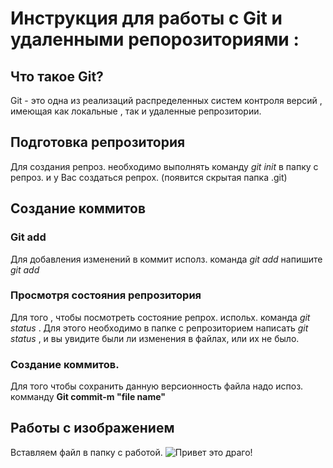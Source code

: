 # Инструкция для работы с Git и удаленными репорозиториями :

## Что такое Git?

Git - это одна из реализаций распределенных систем контроля версий , имеющая как локальные , так и удаленные репрозитории.

## Подготовка репрозитория

Для создания репроз. необходимо выполнять команду _git init_ в папку с репроз. и у Вас создаться репрох. (появится скрытая папка .git)

## Создание коммитов

### Git add

Для добавления изменений в коммит исполз. команда _git add_ напишите _git add <file name>_

### Просмотря состояния репрозитория

Для того , чтобы посмотреть состояние репрох. испольх. команда _git status_ . Для этого необходимо в папке с репрозиторием написать _git status_ , и вы увидите были ли изменения в файлах, или их не было.

### Создание коммитов.

Для того чтобы сохранить данную версионность файла надо испоз. комманду **Git commit-m "file name"**

## Работы с изображением

Вставляем файл в папку с работой.
![Привет это драго!](dragon.png)
